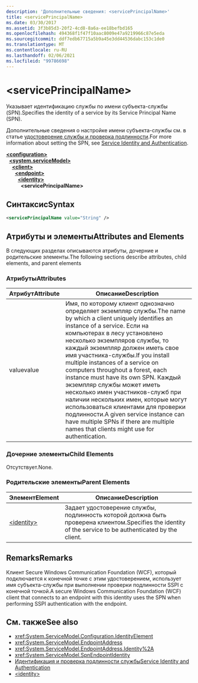 ```yaml
---
description: 'Дополнительные сведения: <servicePrincipalName>'
title: <servicePrincipalName>
ms.date: 03/30/2017
ms.assetid: 3f3b85d3-20f2-4cd8-8a6a-ee18befbd165
ms.openlocfilehash: 494368f1f47f10aac8009e47a9219966c87e5eda
ms.sourcegitcommit: ddf7edb67715a5b9a45e3dd44536dabc153c1de0
ms.translationtype: MT
ms.contentlocale: ru-RU
ms.lasthandoff: 02/06/2021
ms.locfileid: "99786698"
---
```

# \<servicePrincipalName>

<span data-ttu-id="09377-102">Указывает идентификацию службы по имени субъекта-службы (SPN).</span><span class="sxs-lookup"><span data-stu-id="09377-102">Specifies the identity of a service by its Service Principal Name (SPN).</span></span>  
  
<span data-ttu-id="09377-103">Дополнительные сведения о настройке имени субъекта-службы см. в статье [удостоверение службы и проверка подлинности](../../../wcf/feature-details/service-identity-and-authentication.md).</span><span class="sxs-lookup"><span data-stu-id="09377-103">For more information about setting the SPN, see [Service Identity and Authentication](../../../wcf/feature-details/service-identity-and-authentication.md).</span></span>  
  
[**\<configuration>**](../configuration-element.md)\
&nbsp;&nbsp;[**\<system.serviceModel>**](system-servicemodel.md)\
&nbsp;&nbsp;&nbsp;&nbsp;[**\<client>**](client.md)\
&nbsp;&nbsp;&nbsp;&nbsp;&nbsp;&nbsp;[**\<endpoint>**](endpoint-of-client.md)\
&nbsp;&nbsp;&nbsp;&nbsp;&nbsp;&nbsp;&nbsp;&nbsp;[**\<identity>**](identity.md)\
&nbsp;&nbsp;&nbsp;&nbsp;&nbsp;&nbsp;&nbsp;&nbsp;&nbsp;&nbsp;**\<servicePrincipalName>**  
  
## <a name="syntax"></a><span data-ttu-id="09377-104">Синтаксис</span><span class="sxs-lookup"><span data-stu-id="09377-104">Syntax</span></span>  
  
```xml  
<servicePrincipalName value="String" />
```  
  
## <a name="attributes-and-elements"></a><span data-ttu-id="09377-105">Атрибуты и элементы</span><span class="sxs-lookup"><span data-stu-id="09377-105">Attributes and Elements</span></span>  

 <span data-ttu-id="09377-106">В следующих разделах описываются атрибуты, дочерние и родительские элементы.</span><span class="sxs-lookup"><span data-stu-id="09377-106">The following sections describe attributes, child elements, and parent elements</span></span>  
  
### <a name="attributes"></a><span data-ttu-id="09377-107">Атрибуты</span><span class="sxs-lookup"><span data-stu-id="09377-107">Attributes</span></span>  
  
|<span data-ttu-id="09377-108">Атрибут</span><span class="sxs-lookup"><span data-stu-id="09377-108">Attribute</span></span>|<span data-ttu-id="09377-109">Описание</span><span class="sxs-lookup"><span data-stu-id="09377-109">Description</span></span>|  
|---------------|-----------------|  
|<span data-ttu-id="09377-110">value</span><span class="sxs-lookup"><span data-stu-id="09377-110">value</span></span>|<span data-ttu-id="09377-111">Имя, по которому клиент однозначно определяет экземпляр службы.</span><span class="sxs-lookup"><span data-stu-id="09377-111">The name by which a client uniquely identifies an instance of a service.</span></span> <span data-ttu-id="09377-112">Если на компьютерах в лесу установлено несколько экземпляров службы, то каждый экземпляр должен иметь свое имя участника-службы.</span><span class="sxs-lookup"><span data-stu-id="09377-112">If you install multiple instances of a service on computers throughout a forest, each instance must have its own SPN.</span></span> <span data-ttu-id="09377-113">Каждый экземпляр службы может иметь несколько имен участников-служб при наличии нескольких имен, которые могут использоваться клиентами для проверки подлинности.</span><span class="sxs-lookup"><span data-stu-id="09377-113">A given service instance can have multiple SPNs if there are multiple names that clients might use for authentication.</span></span>|  
  
### <a name="child-elements"></a><span data-ttu-id="09377-114">Дочерние элементы</span><span class="sxs-lookup"><span data-stu-id="09377-114">Child Elements</span></span>  

 <span data-ttu-id="09377-115">Отсутствует.</span><span class="sxs-lookup"><span data-stu-id="09377-115">None.</span></span>  
  
### <a name="parent-elements"></a><span data-ttu-id="09377-116">Родительские элементы</span><span class="sxs-lookup"><span data-stu-id="09377-116">Parent Elements</span></span>  
  
|<span data-ttu-id="09377-117">Элемент</span><span class="sxs-lookup"><span data-stu-id="09377-117">Element</span></span>|<span data-ttu-id="09377-118">Описание</span><span class="sxs-lookup"><span data-stu-id="09377-118">Description</span></span>|  
|-------------|-----------------|  
|[\<identity>](identity.md)|<span data-ttu-id="09377-119">Задает удостоверение службы, подлинность которой должна быть проверена клиентом.</span><span class="sxs-lookup"><span data-stu-id="09377-119">Specifies the identity of the service to be authenticated by the client.</span></span>|  
  
## <a name="remarks"></a><span data-ttu-id="09377-120">Remarks</span><span class="sxs-lookup"><span data-stu-id="09377-120">Remarks</span></span>  

 <span data-ttu-id="09377-121">Клиент Secure Windows Communication Foundation (WCF), который подключается к конечной точке с этим удостоверением, использует имя субъекта-службы при выполнении проверки подлинности SSPI с конечной точкой.</span><span class="sxs-lookup"><span data-stu-id="09377-121">A secure Windows Communication Foundation (WCF) client that connects to an endpoint with this identity uses the SPN when performing SSPI authentication with the endpoint.</span></span>  
  
## <a name="see-also"></a><span data-ttu-id="09377-122">См. также</span><span class="sxs-lookup"><span data-stu-id="09377-122">See also</span></span>

- <xref:System.ServiceModel.Configuration.IdentityElement>
- <xref:System.ServiceModel.EndpointAddress>
- <xref:System.ServiceModel.EndpointAddress.Identity%2A>
- <xref:System.ServiceModel.SpnEndpointIdentity>
- [<span data-ttu-id="09377-123">Идентификация и проверка подлинности службы</span><span class="sxs-lookup"><span data-stu-id="09377-123">Service Identity and Authentication</span></span>](../../../wcf/feature-details/service-identity-and-authentication.md)
- [\<identity>](identity.md)
